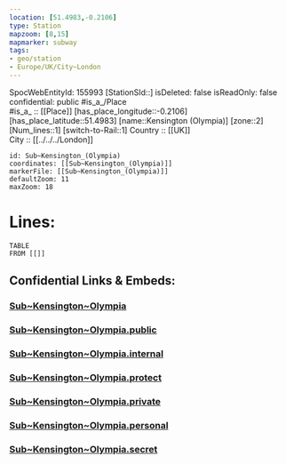 ```yaml
---
location: [51.4983,-0.2106] 
type: Station 
mapzoom: [8,15] 
mapmarker: subway 
tags:
- geo/station
- Europe/UK/City~London
---
```

SpocWebEntityId: 155993
[StationSId::] 
isDeleted: false
isReadOnly: false
confidential: public
#is_a_/Place  
#is_a_ :: [[Place]] 
[has_place_longitude::-0.2106] 
[has_place_latitude::51.4983] 
[name::Kensington (Olympia)] 
[zone::2] 
[Num_lines::1] 
[switch-to-Rail::1] 
Country :: [[UK]]  
City :: [[../../../London]]  


```leaflet
id: Sub~Kensington_(Olympia)
coordinates: [[Sub~Kensington_(Olympia)]] 
markerFile: [[Sub~Kensington_(Olympia)]] 
defaultZoom: 11 
maxZoom: 18
```


# Lines: 
```dataview
TABLE 
FROM [[]] 
```


## Confidential Links & Embeds: 

### [Sub~Kensington~Olympia](/_Standards/Earth/Continent/Europe/Europe~North/UK/England/Regions~England/London,Greater/cities~GreaterLondon/Underground/Station/Sub~Kensington~Olympia.md) 

### [Sub~Kensington~Olympia.public](/_public/Earth/Continent/Europe/Europe~North/UK/England/Regions~England/London,Greater/cities~GreaterLondon/Underground/Station/Sub~Kensington~Olympia.public.md) 

### [Sub~Kensington~Olympia.internal](/_internal/Earth/Continent/Europe/Europe~North/UK/England/Regions~England/London,Greater/cities~GreaterLondon/Underground/Station/Sub~Kensington~Olympia.internal.md) 

### [Sub~Kensington~Olympia.protect](/_protect/Earth/Continent/Europe/Europe~North/UK/England/Regions~England/London,Greater/cities~GreaterLondon/Underground/Station/Sub~Kensington~Olympia.protect.md) 

### [Sub~Kensington~Olympia.private](/_private/Earth/Continent/Europe/Europe~North/UK/England/Regions~England/London,Greater/cities~GreaterLondon/Underground/Station/Sub~Kensington~Olympia.private.md) 

### [Sub~Kensington~Olympia.personal](/_personal/Earth/Continent/Europe/Europe~North/UK/England/Regions~England/London,Greater/cities~GreaterLondon/Underground/Station/Sub~Kensington~Olympia.personal.md) 

### [Sub~Kensington~Olympia.secret](/_secret/Earth/Continent/Europe/Europe~North/UK/England/Regions~England/London,Greater/cities~GreaterLondon/Underground/Station/Sub~Kensington~Olympia.secret.md)

